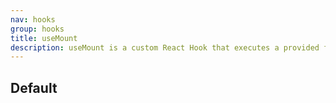 ```yaml
---
nav: hooks
group: hooks
title: useMount
description: useMount is a custom React Hook that executes a provided function once when the component mounts. It is similar to the componentDidMount lifecycle method and is useful for performing initialization logic or executing side effects that should occur only when the component mounts.
---
```


## Default

<code src="./demos/index.tsx" nopadding></code>
